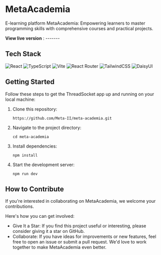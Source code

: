 # MetaAcademia

E-learning platform MetaAcademia: Empowering learners to master programming skills with comprehensive courses and practical projects.

**View live version** : -------

## Tech Stack
![React](https://img.shields.io/badge/react-%2320232a.svg?style=for-the-badge&logo=react&logoColor=%2361DAFB)
![TypeScript](https://img.shields.io/badge/typescript-%23007ACC.svg?style=for-the-badge&logo=typescript&logoColor=white)
![Vite](https://img.shields.io/badge/vite-%23646CFF.svg?style=for-the-badge&logo=vite&logoColor=white)
![React Router](https://img.shields.io/badge/React_Router-CA4245?style=for-the-badge&logo=react-router&logoColor=white)
![TailwindCSS](https://img.shields.io/badge/tailwindcss-%2338B2AC.svg?style=for-the-badge&logo=tailwind-css&logoColor=white)
![DaisyUI](https://img.shields.io/badge/daisyui-5A0EF8?style=for-the-badge&logo=daisyui&logoColor=white)


## Getting Started

Follow these steps to get the ThreadSocket app up and running on your local machine:

1. Clone this repository:
   ```
   https://github.com/Meta-II/meta-academia.git
   ```
2. Navigate to the project directory:
   ```
   cd meta-academia
   ```
3. Install dependencies:
   ```
   npm install
   ```
4. Start the development server:
   ```
   npm run dev
   ```

## How to Contribute

If you're interested in collaborating on MetaAcademia, we welcome your contributions.

 Here's how you can get involved:

- Give It a Star: If you find this project useful or interesting, please consider giving it a star on GitHub.
- Collaborate: If you have ideas for improvements or new features, feel free to open an issue or submit a pull request. We'd love to work together to make MetaAcademia even better.
